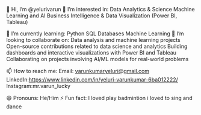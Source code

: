 👋 Hi, I’m @yelurivarun
👀 I’m interested in:
Data Analytics & Science
Machine Learning and AI
Business Intelligence & Data Visualization (Power BI, Tableau)



🌱 I’m currently learning:
Python
SQL Databases
Machine Learning 
💞️ I’m looking to collaborate on:
Data analysis and machine learning projects
Open-source contributions related to data science and analytics
Building dashboards and interactive visualizations with Power BI and Tableau
Collaborating on projects involving AI/ML models for real-world problems


📫 How to reach me:
Email: varunkumaryeluri@gmail.com
LinkedIn:https://www.linkedin.com/in/yeluri-varunkumar-6ba012222/
Instagram:mr.varun_lucky




😄 Pronouns:
He/Him
⚡ Fun fact:
I loved play badmintion 
i loved to sing and dance 
<!---
yelurivarun/yelurivarun is a ✨ special ✨ repository because its `README.md` (this file) appears on your GitHub profile.
You can click the Preview link to take a look at your changes.
--->

